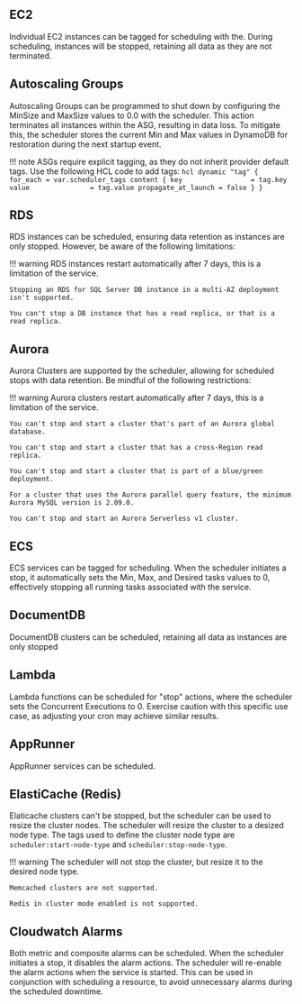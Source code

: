 ## EC2

Individual EC2 instances can be tagged for scheduling with the. During scheduling, instances will be stopped, retaining all data as they are not terminated.

## Autoscaling Groups

Autoscaling Groups can be programmed to shut down by configuring the MinSize and MaxSize values to 0.0 with the scheduler. This action terminates all instances within the ASG, resulting in data loss. To mitigate this, the scheduler stores the current Min and Max values in DynamoDB for restoration during the next startup event.

!!! note
    ASGs require explicit tagging, as they do not inherit provider default tags. Use the following HCL code to add tags:
    ``` hcl
    dynamic "tag" {
      for_each = var.scheduler_tags
      content {
        key                 = tag.key
        value               = tag.value
        propagate_at_launch = false
      }
    }
    ```

## RDS

RDS instances can be scheduled, ensuring data retention as instances are only stopped. However, be aware of the following limitations:

!!! warning
    RDS instances restart automatically after 7 days, this is a limitation of the service.

    Stopping an RDS for SQL Server DB instance in a multi-AZ deployment isn't supported.

    You can't stop a DB instance that has a read replica, or that is a read replica.

## Aurora

Aurora Clusters are supported by the scheduler, allowing for scheduled stops with data retention. Be mindful of the following restrictions:

!!! warning
    Aurora clusters restart automatically after 7 days, this is a limitation of the service.

    You can't stop and start a cluster that's part of an Aurora global database.

    You can't stop and start a cluster that has a cross-Region read replica.

    You can't stop and start a cluster that is part of a blue/green deployment.

    For a cluster that uses the Aurora parallel query feature, the minimum Aurora MySQL version is 2.09.0.

    You can't stop and start an Aurora Serverless v1 cluster.


## ECS

ECS services can be tagged for scheduling. When the scheduler initiates a stop, it automatically sets the Min, Max, and Desired tasks values to 0, effectively stopping all running tasks associated with the service.

## DocumentDB

DocumentDB clusters can be scheduled, retaining all data as instances are only stopped

## Lambda

Lambda functions can be scheduled for "stop" actions, where the scheduler sets the Concurrent Executions to 0. Exercise caution with this specific use case, as adjusting your cron may achieve similar results.

## AppRunner

AppRunner services can be scheduled.

## ElastiCache (Redis)

Elaticache clusters can't be stopped, but the scheduler can be used to resize the cluster nodes. The scheduler will resize the cluster to a desized node type.
The tags used to define the cluster node type are `scheduler:start-node-type` and `scheduler:stop-node-type`.

!!! warning
    The scheduler will not stop the cluster, but resize it to the desired node type.

    Memcached clusters are not supported.

    Redis in cluster mode enabled is not supported.

## Cloudwatch Alarms

Both metric and composite alarms can be scheduled. When the scheduler initiates a stop, it disables the alarm actions. The scheduler will re-enable the alarm actions when the service is started. This can be used in conjunction with scheduling a resource, to avoid unnecessary alarms during the scheduled downtime.
